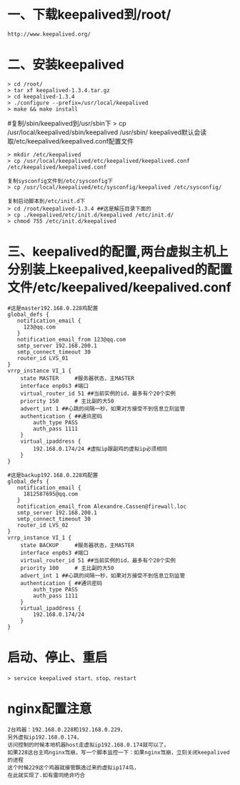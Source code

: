 # 一、下载keepalived到/root/
    http://www.keepalived.org/
# 二、安装keepalived
    > cd /root/
    > tar xf keepalived-1.3.4.tar.gz
    > cd keepalived-1.3.4
    > ./configure --prefix=/usr/local/keepalived
    > make && make install
#复制/sbin/keepalived到/usr/sbin下
    > cp /usr/local/keepalived/sbin/keepalived /usr/sbin/
    keepalived默认会读取/etc/keepalived/keepalived.conf配置文件

    > mkdir /etc/keepalived
    > cp /usr/local/keepalived/etc/keepalived/keepalived.conf /etc/keepalived/keepalived.conf
    
    复制sysconfig文件到/etc/sysconfig下
    > cp /usr/local/keepalived/etc/sysconfig/keepalived /etc/sysconfig/
    
    复制启动脚本到/etc/init.d下
    > cd /root/keepalived-1.3.4 ##这是解压目录下面的
    > cp ./keepalived/etc/init.d/keepalived /etc/init.d/
    > chmod 755 /etc/init.d/keepalived
# 三、keepalived的配置,两台虚拟主机上分别装上keepalived,keepalived的配置文件/etc/keepalived/keepalived.conf
    #这是master192.168.0.228鸡配置
    global_defs {
       notification_email {
         123@qq.com
       }
       notification_email_from 123@qq.com
       smtp_server 192.168.200.1
       smtp_connect_timeout 30
       router_id LVS_01
    }
    vrrp_instance VI_1 {
        state MASTER     #服务器状态，主MASTER 
        interface enp0s3 #端口
        virtual_router_id 51 ##当前实例的id，最多有个20个实例
        priority 150     # 主比副的大50
        advert_int 1 ##心跳的间隔一秒，如果对方接受不到信息立刻监管
        authentication { ##通讯密码
            auth_type PASS
            auth_pass 1111
        }
        virtual_ipaddress {
            192.168.0.174/24 #虚拟ip跟副鸡的虚拟ip必须相同
        }
    }
    
    #这是backup192.168.0.228鸡配置
    global_defs {
       notification_email {
         1812587695@qq.com
       }
       notification_email_from Alexandre.Cassen@firewall.loc
       smtp_server 192.168.200.1
       smtp_connect_timeout 30
       router_id LVS_02
    }
    vrrp_instance VI_1 {
        state BACKUP     #服务器状态，主MASTER 
        interface enp0s3 #端口
        virtual_router_id 51 ##当前实例的id，最多有个20个实例
        priority 100     # 主比副的大50
        advert_int 1 ##心跳的间隔一秒，如果对方接受不到信息立刻监管
        authentication { ##通讯密码
            auth_type PASS
            auth_pass 1111
        }
        virtual_ipaddress {
            192.168.0.174/24
        }
    }
 
# 启动、停止、重启
    > service keepalived start、stop、restart
    
# nginx配置注意
    2台鸡器：192.168.0.228和192.168.0.229，
    另外虚拟ip192.168.0.174，
    访问控制的时候本地机器host走虚拟ip192.168.0.174就可以了，
    如果228这台主鸡nginx驾崩，写一个脚本监控一下：如果nginx驾崩，立刻关闭keepalived的进程
    这个时候229这个鸡器就接管飘逸过来的虚拟ip174鸟，
    在此就实现了.如有雷同绝非巧合
